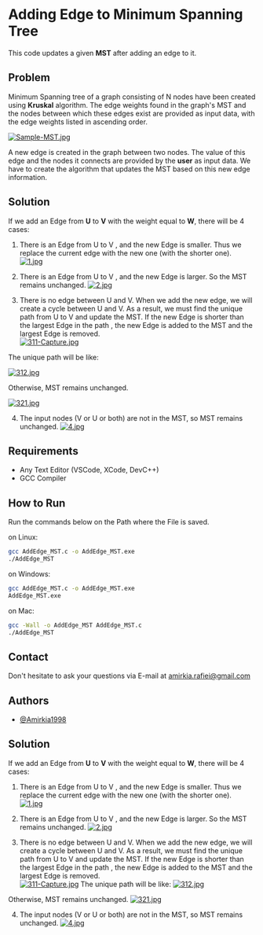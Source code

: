 
# Adding Edge to Minimum Spanning Tree

This code updates a given **MST** after adding an edge to it.
## Problem
Minimum Spanning tree of a graph consisting of N 
nodes have been created using **Kruskal** algorithm.
The edge weights found in the 
graph's MST and the nodes between which these
edges exist are provided as input data, with 
the edge weights listed in ascending order.   

[![Sample-MST.jpg](https://i.postimg.cc/3x55gVtf/Sample-MST.jpg)](https://postimg.cc/mtw54Xf7)

A new edge is created in the graph between two nodes. 
The value of this edge and the nodes it connects are provided
by the **user** as input data. We have to create the algorithm that 
updates the MST based on this new edge information.
## Solution
If we add an Edge from **U** to **V** with the weight equal to **W**,
there will be 4 cases:

1. There is an Edge from U to V , and the new 
Edge is smaller. Thus we replace the current 
edge with the new one (with the shorter one).
[![1.jpg](https://i.postimg.cc/yxsQXLnM/1.jpg)](https://postimg.cc/JDY5Rcfx)

2. There is an Edge from U to V , and the new 
Edge is larger. So the MST remains unchanged.
[![2.jpg](https://i.postimg.cc/7ZdKQHmM/2.jpg)](https://postimg.cc/NK88Kch5)

3. There is no edge between U and V. When we 
add the new edge, we will create a cycle between 
U and V. As a result, we must find the unique path 
from U to V and update the MST.
If the new Edge is shorter than the largest Edge in 
the path , the new Edge is added to the MST 
and the largest Edge is removed.     
[![311-Capture.jpg](https://i.postimg.cc/FRgGRjmD/311-Capture.jpg)](https://postimg.cc/XGq91BrC)    
     
The unique path will be like:     
        
[![312.jpg](https://i.postimg.cc/cCFm70v3/312.jpg)](https://postimg.cc/kRtKqrFM)

Otherwise, MST remains unchanged.       
      
[![321.jpg](https://i.postimg.cc/hPGMDzY1/321.jpg)](https://postimg.cc/QVRcSthF)

4. The input nodes (V or U or both) are not in the MST, so MST 
remains unchanged.
[![4.jpg](https://i.postimg.cc/sgQcSFsB/4.jpg)](https://postimg.cc/TKxgM4yG)

## Requirements
- Any Text Editor (VSCode, XCode, DevC++)
- GCC Compiler   

## How to Run
Run the commands below on the Path where the File is saved.

 on Linux: 
```bash
gcc AddEdge_MST.c -o AddEdge_MST.exe
./AddEdge_MST
```
on Windows:

```bash
gcc AddEdge_MST.c -o AddEdge_MST.exe
AddEdge_MST.exe
```
on Mac:

```bash
gcc -Wall -o AddEdge_MST AddEdge_MST.c
./AddEdge_MST
```

## Contact 
Don't hesitate to ask your questions via E-mail at
amirkia.rafiei@gmail.com
## Authors

- [@Amirkia1998](https://github.com/Amirkia1998)


## Solution
If we add an Edge from **U** to **V** with the weight equal to **W**,
there will be 4 cases:

1. There is an Edge from U to V , and the new 
Edge is smaller. Thus we replace the current 
edge with the new one (with the shorter one).
[![1.jpg](https://i.postimg.cc/yxsQXLnM/1.jpg)](https://postimg.cc/JDY5Rcfx)

2. There is an Edge from U to V , and the new 
Edge is larger. So the MST remains unchanged.
[![2.jpg](https://i.postimg.cc/7ZdKQHmM/2.jpg)](https://postimg.cc/NK88Kch5)

3. There is no edge between U and V. When we 
add the new edge, we will create a cycle between 
U and V. As a result, we must find the unique path 
from U to V and update the MST.
If the new Edge is shorter than the largest Edge in 
the path , the new Edge is added to the MST 
and the largest Edge is removed.     
[![311-Capture.jpg](https://i.postimg.cc/FRgGRjmD/311-Capture.jpg)](https://postimg.cc/XGq91BrC)
The unique path will be like:
[![312.jpg](https://i.postimg.cc/cCFm70v3/312.jpg)](https://postimg.cc/kRtKqrFM)

Otherwise, MST remains unchanged.
[![321.jpg](https://i.postimg.cc/hPGMDzY1/321.jpg)](https://postimg.cc/QVRcSthF)

4. The input nodes (V or U or both) are not in the MST, so MST 
remains unchanged.
[![4.jpg](https://i.postimg.cc/sgQcSFsB/4.jpg)](https://postimg.cc/TKxgM4yG)
